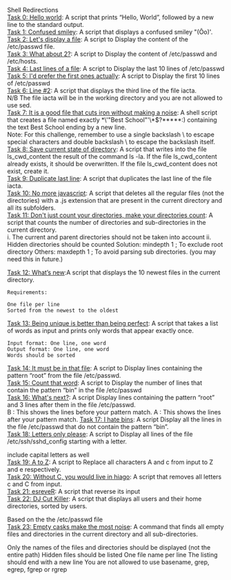 Shell Redirections</br>
[Task 0: Hello world](): A script that prints “Hello, World”, followed by a new line to the standard output.</br>
[Task 1: Confused smiley](): A script that displays a confused smiley "(Ôo)'.</br>
[Task 2: Let's display a file](): A script to Display the content of the /etc/passwd file.</br>
[Task 3: What about 2?](): A script to Display the content of /etc/passwd and /etc/hosts.</br>
[Task 4: Last lines of a file](): A script to Display the last 10 lines of /etc/passwd</br>
[Task 5: I'd prefer the first ones actually](): A script to Display the first 10 lines of /etc/passwd</br>
[Task 6: Line #2](): A script that displays the third line of the file iacta.</br>
	N/B The file iacta will be in the working directory and you are not allowed to use sed.
</br>
[Task 7: It is a good file that cuts iron without making a noise](): A shell script that creates a file named exactly \*\\'"Best School"\'\\*$\?\*\*\*\*\*:) containing the text Best School ending by a new line.</br>
	Note: For this challenge, remember to use a single backslash \ to escape special characters and double backslash \\ to escape the backslash itself.
</br>
[Task 8: Save current state of directory](): A script that writes into the file ls_cwd_content the result of the command ls -la. If the file ls_cwd_content already exists, it should be overwritten. If the file ls_cwd_content does not exist, create it.</br>
[Task 9: Duplicate last line](): A script that duplicates the last line of the file iacta.</br>
[Task 10: No more javascript](): A script that deletes all the regular files (not the directories) with a .js extension that are present in the current directory and all its subfolders.</br>
[Task 11: Don't just count your directories, make your directories count](): A script that counts the number of directories and sub-directories in the current directory.</br>
	i. The current and parent directories should not be taken into account
	ii. Hidden directories should be counted
		Solution: mindepth 1 ; To exclude root directory
		Others: maxdepth 1 ; To avoid parsing sub directories. (you may need this in future.)

[Task 12: What’s new]():A script that displays the 10 newest files in the current directory.</br>


	Requirements:

	One file per line
	Sorted from the newest to the oldest

[Task 13: Being unique is better than being perfect](): A script that takes a list of words as input and prints only words that appear exactly once.</br>

	Input format: One line, one word
	Output format: One line, one word
	Words should be sorted
[Task 14: It must be in that file](): A script to Display lines containing the pattern “root” from the file /etc/passwd.</br>
[Task 15: Count that word](): A script to Display the number of lines that contain the pattern “bin” in the file /etc/passwd</br>
[Task 16: What's next?](): A script  Display lines containing the pattern “root” and 3 lines after them in the file /etc/passwd.</br>
	B : This shows the lines before your pattern match.
	A : This shows the lines after your pattern match.
[Task 17: I hate bins](): A script Display all the lines in the file /etc/passwd that do not contain the pattern “bin”.</br>
[Task 18: Letters only please](): A script to Display all lines of the file /etc/ssh/sshd_config starting with a letter.

include capital letters as well </br>
[Task 19: A to Z](): A script to Replace all characters A and c from input to Z and e respectively.</br>
[Task 20: Without C, you would live in hiago](): A script that removes all letters c and C from input.</br>
[Task 21: esreveR](): A script that reverse its input</br>
[Task 22: DJ Cut Killer](): A script that displays all users and their home directories, sorted by users.

Based on the the /etc/passwd file </br>
[Task 23: Empty casks make the most noise](): A command that finds all empty files and directories in the current directory and all sub-directories.</br>

Only the names of the files and directories should be displayed (not the entire path)
Hidden files should be listed
One file name per line
The listing should end with a new line
You are not allowed to use basename, grep, egrep, fgrep or rgrep 
